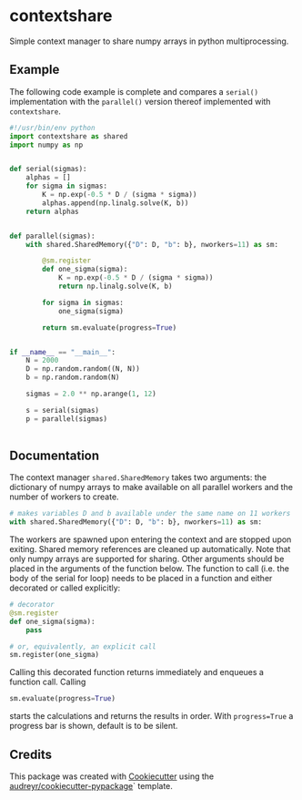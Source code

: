 contextshare
============

Simple context manager to share numpy arrays in python multiprocessing.

Example
-------

The following code example is complete and compares a `serial()` implementation  with the `parallel()` version thereof implemented with `contextshare`.

```python
#!/usr/bin/env python
import contextshare as shared
import numpy as np


def serial(sigmas):
    alphas = []
    for sigma in sigmas:
        K = np.exp(-0.5 * D / (sigma * sigma))
        alphas.append(np.linalg.solve(K, b))
    return alphas


def parallel(sigmas):
    with shared.SharedMemory({"D": D, "b": b}, nworkers=11) as sm:

        @sm.register
        def one_sigma(sigma):
            K = np.exp(-0.5 * D / (sigma * sigma))
            return np.linalg.solve(K, b)

        for sigma in sigmas:
            one_sigma(sigma)

        return sm.evaluate(progress=True)


if __name__ == "__main__":
    N = 2000
    D = np.random.random((N, N))
    b = np.random.random(N)

    sigmas = 2.0 ** np.arange(1, 12)

    s = serial(sigmas)
    p = parallel(sigmas)
   
```

Documentation
-------------
The context manager `shared.SharedMemory` takes two arguments: the dictionary of numpy arrays to make available on all parallel workers and the number of workers to create.

```python
# makes variables D and b available under the same name on 11 workers
with shared.SharedMemory({"D": D, "b": b}, nworkers=11) as sm:
```

The workers are spawned upon entering the context and are stopped upon exiting. Shared memory references are cleaned up automatically. Note that only numpy arrays are supported for sharing. Other arguments should be placed in the arguments of the function below. The function to call (i.e. the body of the serial for loop) needs to be placed in a function and either decorated or called explicitly:

```python
# decorator
@sm.register
def one_sigma(sigma):
    pass

# or, equivalently, an explicit call
sm.register(one_sigma)        
```
Calling this decorated function returns immediately and enqueues a function call. Calling 

```python
sm.evaluate(progress=True)
```
starts the calculations and returns the results in order. With `progress=True` a progress bar is shown, default is to be silent.



Credits
-------

This package was created with [Cookiecutter](https://github.com/audreyr/cookiecutter) using the [audreyr/cookiecutter-pypackage](https://github.com/audreyr/cookiecutter-pypackage)` template.
